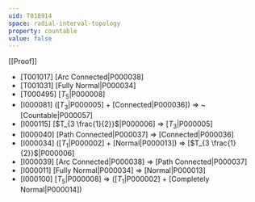 ```yaml
---
uid: T018914
space: radial-interval-topology
property: countable
value: false
---
```

[[Proof]]

* [T001017] [Arc Connected|P000038]
* [T001031] [Fully Normal|P000034]
* [T000495] [$T_5$|P000008]
* [I000081] ([$T_3$|P000005] + [Connected|P000036]) => ~[Countable|P000057]
* [I000115] [$T_{3 \frac{1}{2}}$|P000006] => [$T_3$|P000005]
* [I000040] [Path Connected|P000037] => [Connected|P000036]
* [I000034] ([$T_1$|P000002] + [Normal|P000013]) => [$T_{3 \frac{1}{2}}$|P000006]
* [I000039] [Arc Connected|P000038] => [Path Connected|P000037]
* [I000011] [Fully Normal|P000034] => [Normal|P000013]
* [I000100] [$T_5$|P000008] => ([$T_1$|P000002] + [Completely Normal|P000014])

